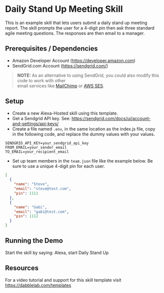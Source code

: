 # Daily Stand Up Meeting Skill
This is an example skill that lets users submit a daily stand up meeting report. The skill prompts the user for a 4-digit pin then ask three standard agile meeting questions. The responses are then email to a manager. 

## Prerequisites / Dependencies
* Amazon Developer Account (https://developer.amazon.com)
* SendGrid.com Account (https://sendgrid.com/)

> **NOTE:** As an alternative to using SendGrid, you could also modify this code to work with other  
> email services like [MailChimp](https://mailchimp.com) or [AWS SES](https://aws.amazon.com/ses/).

## Setup
- Create a new Alexa-Hosted skill using this template.
- Get a Sendgrid API key. See: https://sendgrid.com/docs/ui/account-and-settings/api-keys/
- Create a file named `.env`, in the same location as the index.js file, copy in the following code, and replace the dummy values with your values.
```
SENDGRID_API_KEY=your_sendgrid_api_key
FROM_EMAIL=your_sender_email
TO_EMAIL=your_recipient_email
```
- Set up team members in the `team.json` file like the example below. Be sure to use a unique 4-digit pin for each user.

```json
[
  { 
    "name": "Steve",
    "email": "steve@test.com",
    "pin": 1111
  },
  { 
    "name": "Gabi",
    "email": "gabi@test.com",
    "pin": 1112
  }
]
```

## Running the Demo
Start the skill by saying: Alexa, start Daily Stand Up

## Resources
For a video tutorial and support for this skill template visit https://dabblelab.com/templates